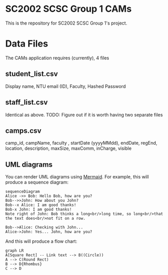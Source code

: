 ﻿# SC2002 SCSC Group 1 CAMs

This is the repository for SC2002 SCSC Group 1's project. 


# Data Files

The CAMs application requires (currently), 4 files

## student_list.csv

Display name, NTU email (ID), Faculty, Hashed Password

## staff_list.csv

Identical as above. TODO: Figure out if it is worth having two separate files

## camps.csv

camp_id, campName, faculty , startDate (yyyyMMdd), endDate, regEnd, location, description, maxSize, maxComm, inCharge, visible



## UML diagrams

You can render UML diagrams using [Mermaid](https://mermaidjs.github.io/). For example, this will produce a sequence diagram:

```mermaid
sequenceDiagram
Alice ->> Bob: Hello Bob, how are you?
Bob-->>John: How about you John?
Bob--x Alice: I am good thanks!
Bob-x John: I am good thanks!
Note right of John: Bob thinks a long<br/>long time, so long<br/>that the text does<br/>not fit on a row.

Bob-->Alice: Checking with John...
Alice->John: Yes... John, how are you?
```

And this will produce a flow chart:

```mermaid
graph LR
A[Square Rect] -- Link text --> B((Circle))
A --> C(Round Rect)
B --> D{Rhombus}
C --> D
```
